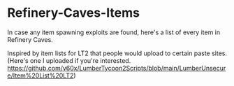 # Refinery-Caves-Items
In case any item spawning exploits are found, here's a list of every item in Refinery Caves.

Inspired by item lists for LT2 that people would upload to certain paste sites.
(Here's one I uploaded if you're interested. https://github.com/v60x/LumberTycoon2Scripts/blob/main/LumberUnsecure/Item%20List%20LT2)
